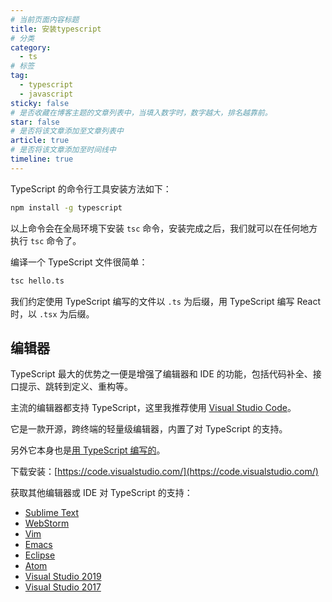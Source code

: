 ```yaml
---
# 当前页面内容标题
title: 安装typescript
# 分类
category:
  - ts
# 标签
tag:
  - typescript
  - javascript
sticky: false
# 是否收藏在博客主题的文章列表中，当填入数字时，数字越大，排名越靠前。
star: false
# 是否将该文章添加至文章列表中
article: true
# 是否将该文章添加至时间线中
timeline: true
---
```


TypeScript 的命令行工具安装方法如下：

```bash
npm install -g typescript
```

以上命令会在全局环境下安装 `tsc` 命令，安装完成之后，我们就可以在任何地方执行 `tsc` 命令了。

编译一个 TypeScript 文件很简单：

```bash
tsc hello.ts
```

我们约定使用 TypeScript 编写的文件以 `.ts` 为后缀，用 TypeScript 编写 React 时，以 `.tsx` 为后缀。

## 编辑器

TypeScript 最大的优势之一便是增强了编辑器和 IDE 的功能，包括代码补全、接口提示、跳转到定义、重构等。

主流的编辑器都支持 TypeScript，这里我推荐使用 [Visual Studio Code](https://code.visualstudio.com/)。

它是一款开源，跨终端的轻量级编辑器，内置了对 TypeScript 的支持。

另外它本身也是[用 TypeScript 编写的](https://github.com/Microsoft/vscode/)。

下载安装：[https://code.visualstudio.com/](https://code.visualstudio.com/)

获取其他编辑器或 IDE 对 TypeScript 的支持：

- [Sublime Text](https://github.com/Microsoft/TypeScript-Sublime-Plugin)
- [WebStorm](https://www.jetbrains.com/webstorm/)
- [Vim](https://github.com/Microsoft/TypeScript/wiki/TypeScript-Editor-Support#vim)
- [Emacs](https://github.com/ananthakumaran/tide)
- [Eclipse](https://github.com/palantir/eclipse-typescript)
- [Atom](https://atom.io/packages/atom-typescript)
- [Visual Studio 2019](https://marketplace.visualstudio.com/search?term=TypeScriptTeam&target=VS&category=All%20categories&vsVersion=vs2019&sortBy=UpdatedDate)
- [Visual Studio 2017](https://marketplace.visualstudio.com/search?term=TypeScriptTeam&target=VS&category=All%20categories&vsVersion=vs15&sortBy=UpdatedDate)
